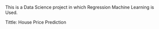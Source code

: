 This is a Data Science project in which Regression Machine Learning is Used.

Tittle: House Price Prediction
